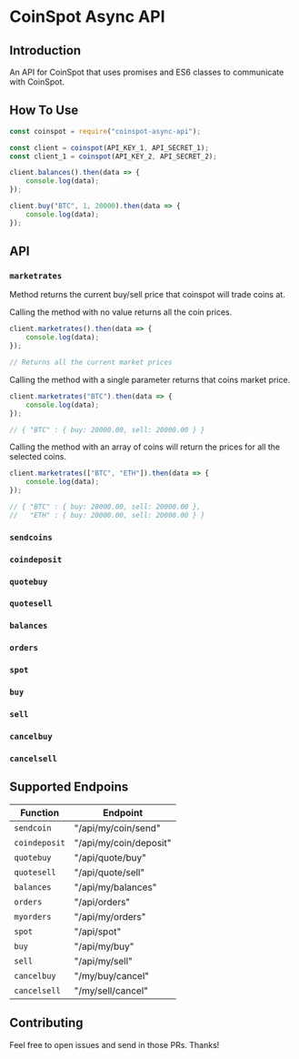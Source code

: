 # CoinSpot Async API

## Introduction

An API for CoinSpot that uses promises and ES6 classes to communicate with
CoinSpot.

## How To Use

```javascript
const coinspot = require("coinspot-async-api");

const client = coinspot(API_KEY_1, API_SECRET_1);
const client_1 = coinspot(API_KEY_2, API_SECRET_2);

client.balances().then(data => {
	console.log(data);
});

client.buy("BTC", 1, 20000).then(data => {
	console.log(data);
});
```

## API

### `marketrates`

Method returns the current buy/sell price that coinspot will trade coins at.

Calling the method with no value returns all the coin prices.

```javascript
client.marketrates().then(data => {
	console.log(data);
});

// Returns all the current market prices
```

Calling the method with a single parameter returns that coins market price.

```javascript
client.marketrates("BTC").then(data => {
	console.log(data);
});

// { "BTC" : { buy: 20000.00, sell: 20000.00 } }
```

Calling the method with an array of coins will return the prices for all the
selected coins.

```javascript
client.marketrates(["BTC", "ETH"]).then(data => {
	console.log(data);
});

// { "BTC" : { buy: 20000.00, sell: 20000.00 },
//   "ETH" : { buy: 20000.00, sell: 20000.00 } }
```

### `sendcoins`

### `coindeposit`

### `quotebuy`

### `quotesell`

### `balances`

### `orders`

### `spot`

### `buy`

### `sell`

### `cancelbuy`

### `cancelsell`

## Supported Endpoins

| Function      | Endpoint               |
| ------------- | ---------------------- |
| `sendcoin`    | "/api/my/coin/send"    |
| `coindeposit` | "/api/my/coin/deposit" |
| `quotebuy`    | "/api/quote/buy"       |
| `quotesell`   | "/api/quote/sell"      |
| `balances`    | "/api/my/balances"     |
| `orders`      | "/api/orders"          |
| `myorders`    | "/api/my/orders"       |
| `spot`        | "/api/spot"            |
| `buy`         | "/api/my/buy"          |
| `sell`        | "/api/my/sell"         |
| `cancelbuy`   | "/my/buy/cancel"       |
| `cancelsell`  | "/my/sell/cancel"      |

## Contributing

Feel free to open issues and send in those PRs. Thanks!
